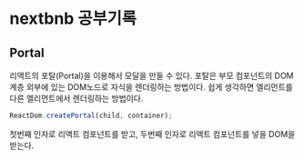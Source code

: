 # nextbnb 공부기록

## Portal

리액트의 포탈(Portal)을 이용해서 모달을 만들 수 있다. 포탈은 부모 컴포넌트의 DOM계층 외부에 있는 DOM노드로 자식을 렌더링하는 방법이다. 쉽게 생각하면 엘리먼트를 다른 엘리먼트에서 렌더링하는 방법이다.

```js
ReactDom.createPortal(child, container);
```

첫번째 인자로 리액트 컴포넌트를 받고, 두번째 인자로 리액트 컴포넌트를 넣을 DOM을 받는다.
